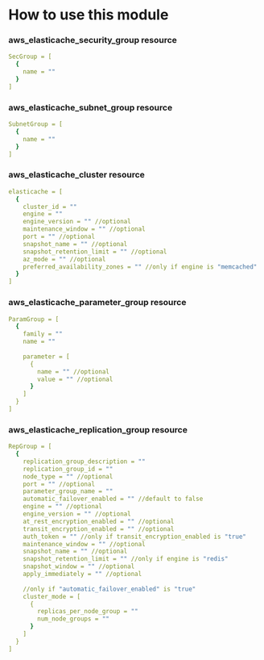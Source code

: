 # How to use this module

### aws_elasticache_security_group resource
```yaml
SecGroup = [
  {
    name = ""
  }
]
```

### aws_elasticache_subnet_group resource
```yaml
SubnetGroup = [
  {
    name = ""
  }
]
```

### aws_elasticache_cluster resource
```yaml
elasticache = [
  {
    cluster_id = ""
    engine = ""
    engine_version = "" //optional
    maintenance_window = "" //optional
    port = "" //optional
    snapshot_name = "" //optional
    snapshot_retention_limit = "" //optional
    az_mode = "" //optional
    preferred_availability_zones = "" //only if engine is "memcached"
  }
]
```

### aws_elasticache_parameter_group resource
```yaml
ParamGroup = [
  {
    family = ""
    name = ""
  
    parameter = [
      {
        name = "" //optional
        value = "" //optional
      }
    ]
  }
]
```

### aws_elasticache_replication_group resource
```yaml
RepGroup = [
  {
    replication_group_description = ""
    replication_group_id = ""
    node_type = "" //optional
    port = "" //optional
    parameter_group_name = ""
    automatic_failover_enabled = "" //default to false
    engine = "" //optional
    engine_version = "" //optional
    at_rest_encryption_enabled = "" //optional
    transit_encryption_enabled = "" //optional
    auth_token = "" //only if transit_encryption_enabled is "true"
    maintenance_window = "" //optional
    snapshot_name = "" //optional
    snapshot_retention_limit = "" //only if engine is "redis"
    snapshot_window = "" //optional
    apply_immediately = "" //optional
    
    //only if "automatic_failover_enabled" is "true"
    cluster_mode = [
      {
        replicas_per_node_group = ""
        num_node_groups = ""
      }
    ]
  }
]
```